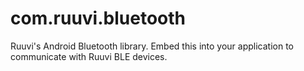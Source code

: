 # com.ruuvi.bluetooth
Ruuvi's Android Bluetooth library. Embed this into your application to communicate with Ruuvi BLE devices.
